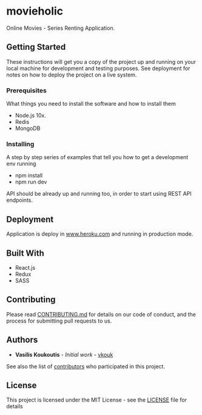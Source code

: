 # movieholic

Online Movies - Series Renting Application.

## Getting Started

These instructions will get you a copy of the project up and running on your local machine for development and testing purposes. See deployment for notes on how to deploy the project on a live system.

### Prerequisites

What things you need to install the software and how to install them

- Node.js 10x.
- Redis
- MongoDB

### Installing

A step by step series of examples that tell you how to get a development env running

* npm install
* npm run dev

API should be already up and running too, in order to start using REST API endpoints.

## Deployment

Application is deploy in www.heroku.com and running in production mode.

## Built With

* React.js
* Redux
* SASS

## Contributing

Please read [CONTRIBUTING.md](https://gist.github.com/PurpleBooth/b24679402957c63ec426) for details on our code of conduct, and the process for submitting pull requests to us.

## Authors

* **Vasilis Koukoutis** - *Initial work* - [vkouk](https://github.com/vkouk)

See also the list of [contributors](https://github.com/vkouk/movieholic-api/contributors) who participated in this project.

## License

This project is licensed under the MIT License - see the [LICENSE](LICENSE) file for details